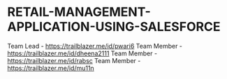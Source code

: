 # RETAIL-MANAGEMENT-APPLICATION-USING-SALESFORCE

Team Lead - https://trailblazer.me/id/pwari6
Team Member - https://trailblazer.me/id/dheena2111
Team Member - https://trailblazer.me/id/rabsc
Team Member - https://trailblazer.me/id/mu11n
